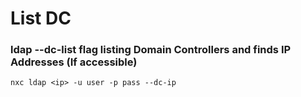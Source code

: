 # List DC

### ldap --dc-list flag listing Domain Controllers and finds IP Addresses (If accessible)

    nxc ldap <ip> -u user -p pass --dc-ip
